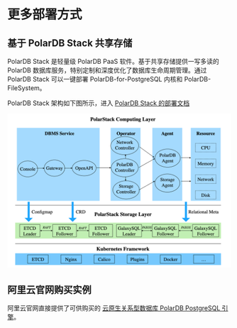 # 更多部署方式

## 基于 PolarDB Stack 共享存储

PolarDB Stack 是轻量级 PolarDB PaaS 软件。基于共享存储提供一写多读的 PolarDB 数据库服务，特别定制和深度优化了数据库生命周期管理。通过 PolarDB Stack 可以一键部署 PolarDB-for-PostgreSQL 内核和 PolarDB-FileSystem。

PolarDB Stack 架构如下图所示，进入 [PolarDB Stack 的部署文档](https://github.com/ApsaraDB/PolarDB-Stack-Operator/blob/master/README.md)

![PolarDB Stack arch](../imgs/63-PolarDBStack-arch.png)

## 阿里云官网购买实例

阿里云官网直接提供了可供购买的 [云原生关系型数据库 PolarDB PostgreSQL 引擎](https://www.aliyun.com/product/polardb)。
